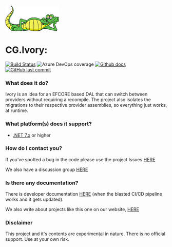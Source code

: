 ![logo](logos/codegator-167x79.png)

# CG.Ivory: 

[![Build Status](https://dev.azure.com/codegator/CG.Ivory/_apis/build/status/CodeGator.CG.Ivory?branchName=main)](https://dev.azure.com/codegator/CG.Ivory/_build/latest?definitionId=102&branchName=main)
![Azure DevOps coverage](https://img.shields.io/azure-devops/coverage/codegator/CG.Ivory/102?logo=codecov&logoColor=white&style=flat-square&token=4BBNQPPATD)
[![Github docs](https://img.shields.io/static/v1?label=Documentation&message=online&color=blue)](https://codegator.github.io/CG.Ivory/index.html)
[![GitHub last commit](https://img.shields.io/github/last-commit/CodeGator/CG.Ivory?color=594ae2&style=flat-square&logo=github)](https://github.com/CodeGator/CG.Ivory)

### What does it do?

Ivory is an idea for an EFCORE based DAL that can switch between providers without requiring a recompile. The project also isolates the migrations to their respective provider assemblies, so everything just works, at runtime.

### What platform(s) does it support?

* [.NET 7.x](https://dotnet.microsoft.com/en-us/download/dotnet/7.0) or higher

### How do I contact you?

If you've spotted a bug in the code please use the project Issues [HERE](https://github.com/CodeGator/CG.Ivory/issues)

We also have a discussion group [HERE](https://github.com/CodeGator/CG.Ivory/discussions)

### Is there any documentation?

There is developer documentation [HERE](https://codegator.github.io/CG.Ivory/)  (when the blasted CI/CD pipeline works and it gets updated).

We also write about projects like this one on our website, [HERE](http://www.codegator.com)

### Disclaimer

This project and it's contents are experimental in nature. There is no official support. Use at your own risk.